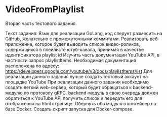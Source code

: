 # VideoFromPlaylist
Вторая часть тестового задания.

Текст задания:
Язык для реализации GoLang, код следует размесить на GitHub, желательно с промежуточными коммитами.
Реализовать веб-приложение, которое будет выводить список видео-роликов, содержащихся в плейлисте ютуб-канала, принимая в качестве идентификатора  playlist id
Изучить часть документации YouTube API, в частности запрос  playlistItems.
Необходимая документация расположена по адресу:
https://developers.google.com/youtube/v3/docs/playlistItems/list
Для реализации данного задания лучше создать тестовый аккаунт на площадке YouTube
При реализации данного задания необходимо создать легкий web-сервер, который будет обращаться к backend-модулю по протоколу gRPC.
backend-модуль в свою очередь должен обратиться к YouTube API получить список и передать его для отображения на html странице.
Обернуть оба модуля в контейнер на базе Docker.
Создать скрипт запуска для Docker-compose.
